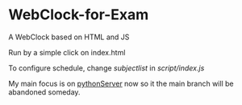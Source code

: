 # WebClock-for-Exam

A WebClock based on HTML and JS

Run by a simple click on index.html

To configure schedule, change *subjectlist* in *script/index.js*

My main focus is on [pythonServer](https://github.com/Piggywu981/WebClock-for-Exam/tree/pythonServer) now so it the main branch will be abandoned someday.
